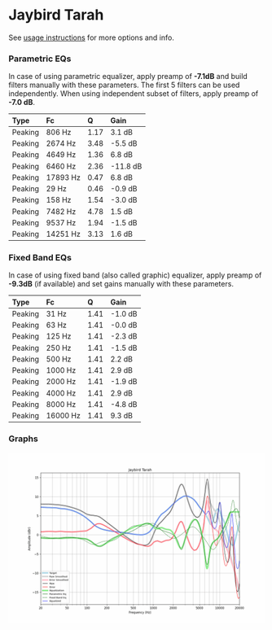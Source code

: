 # Jaybird Tarah
See [usage instructions](https://github.com/jaakkopasanen/AutoEq#usage) for more options and info.

### Parametric EQs
In case of using parametric equalizer, apply preamp of **-7.1dB** and build filters manually
with these parameters. The first 5 filters can be used independently.
When using independent subset of filters, apply preamp of **-7.0 dB**.

| Type    | Fc       |    Q | Gain     |
|:--------|:---------|:-----|:---------|
| Peaking | 806 Hz   | 1.17 | 3.1 dB   |
| Peaking | 2674 Hz  | 3.48 | -5.5 dB  |
| Peaking | 4649 Hz  | 1.36 | 6.8 dB   |
| Peaking | 6460 Hz  | 2.36 | -11.8 dB |
| Peaking | 17893 Hz | 0.47 | 6.8 dB   |
| Peaking | 29 Hz    | 0.46 | -0.9 dB  |
| Peaking | 158 Hz   | 1.54 | -3.0 dB  |
| Peaking | 7482 Hz  | 4.78 | 1.5 dB   |
| Peaking | 9537 Hz  | 1.94 | -1.5 dB  |
| Peaking | 14251 Hz | 3.13 | 1.6 dB   |

### Fixed Band EQs
In case of using fixed band (also called graphic) equalizer, apply preamp of **-9.3dB**
(if available) and set gains manually with these parameters.

| Type    | Fc       |    Q | Gain    |
|:--------|:---------|:-----|:--------|
| Peaking | 31 Hz    | 1.41 | -1.0 dB |
| Peaking | 63 Hz    | 1.41 | -0.0 dB |
| Peaking | 125 Hz   | 1.41 | -2.3 dB |
| Peaking | 250 Hz   | 1.41 | -1.5 dB |
| Peaking | 500 Hz   | 1.41 | 2.2 dB  |
| Peaking | 1000 Hz  | 1.41 | 2.9 dB  |
| Peaking | 2000 Hz  | 1.41 | -1.9 dB |
| Peaking | 4000 Hz  | 1.41 | 2.9 dB  |
| Peaking | 8000 Hz  | 1.41 | -4.8 dB |
| Peaking | 16000 Hz | 1.41 | 9.3 dB  |

### Graphs
![](./Jaybird%20Tarah.png)